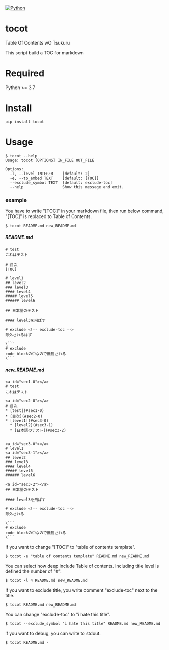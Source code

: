 [![Python][python-test-image]][python-test-url]

[python-test-image]: https://github.com/dondakeshimo/tocot/workflows/Python%20poetry%20lint%20test%20build/badge.svg
[python-test-url]: https://github.com/dondakeshimo/tocot/actions?query=workflow%3A%22Python+poetry+lint+test+build%22

# tocot
Table Of Contents wO Tsukuru

This script build a TOC for markdown

# Required
Python >= 3.7

# Install
```
pip install tocot
```

# Usage
```
$ tocot --help
Usage: tocot [OPTIONS] IN_FILE OUT_FILE

Options:
  -l, --level INTEGER    [default: 2]
  -e, --to_embed TEXT    [default: [TOC]]
  --exclude_symbol TEXT  [default: exclude-toc]
  --help                 Show this message and exit.
```

### example
You have to write "[TOC]" in your markdown file, then run below command, "[TOC]" is replaced to Table of Contents.
```
$ tocot README.md new_README.md
```

##### README.md
```
# test
これはテスト

# 目次
[TOC]

# level1
## level2
### level3
#### level4
##### level5
###### level6

## 日本語のテスト

#### level3を飛ばす

# exclude <!-- exclude-toc -->
除外されるはず

\```
# exclude
code blockの中なので無視される
\```
```

##### new_README.md
```
<a id="sec1-0"></a>
# test
これはテスト

<a id="sec2-0"></a>
# 目次
* [test](#sec1-0)
* [目次](#sec2-0)
* [level1](#sec3-0)
  * [level2](#sec3-1)
  * [日本語のテスト](#sec3-2)


<a id="sec3-0"></a>
# level1
<a id="sec3-1"></a>
## level2
### level3
#### level4
##### level5
###### level6

<a id="sec3-2"></a>
## 日本語のテスト

#### level3を飛ばす

# exclude <!-- exclude-toc -->
除外される

\```
# exclude
code blockの中なので無視される
\```
```

If you want to change "[TOC]" to "table of contents template".
```
$ tocot -e "table of contents template" README.md new_README.md
```

You can select how deep include Table of contents.
Including title level is defined the number of "#".
```
$ tocot -l 4 README.md new_README.md
```

If you want to exclude title, you write comment "exclude-toc" next to the title.
```
$ tocot README.md new_README.md
```

You can change "exclude-toc" to "i hate this title".
```
$ tocot --exclude_symbol "i hate this title" README.md new_README.md
```

if you want to debug, you can write to stdout.
```
$ tocot README.md -
```
